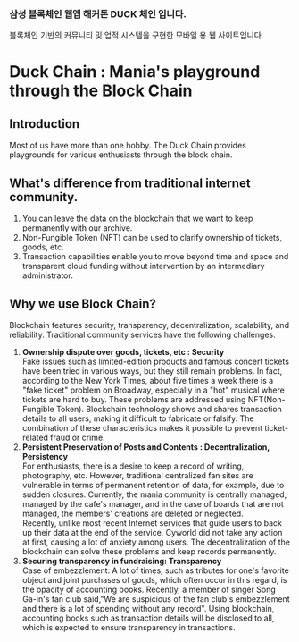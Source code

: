 ### 삼성 블록체인 웹앱 해커톤 DUCK 체인 입니다.
블록체인 기반의 커뮤니티 및 업적 시스템을 구현한 모바일 용 웹 사이트입니다.

# Duck Chain : Mania's playground through the Block Chain 
## Introduction


Most of us have more than one hobby.
The Duck Chain provides playgrounds for various enthusiasts through the block chain.

## What's difference from traditional internet community.

1. You can leave the data on the blockchain that we want to keep permanently with our archive.
2. Non-Fungible Token (NFT) can be used to clarify ownership of tickets, goods, etc.
3. Transaction capabilities enable you to move beyond time and space and transparent cloud funding without intervention by an intermediary administrator.

## Why we use Block Chain?
Blockchain features security, transparency, decentralization, scalability, and reliability. Traditional community services have the following challenges.
1. **Ownership dispute over goods, tickets, etc : Security**   
Fake issues such as limited-edition products and famous concert tickets have been tried in various ways, but they still remain problems. In fact, according to the New York Times, about five times a week there is a "fake ticket" problem on Broadway, especially in a "hot" musical where tickets are hard to buy. These problems are addressed using NFT(Non-Fungible Token). Blockchain technology shows and shares transaction details to all users, making it difficult to fabricate or falsify. The combination of these characteristics makes it possible to prevent ticket-related fraud or crime.
2. **Persistent Preservation of Posts and Contents : Decentralization, Persistency**   
For enthusiasts, there is a desire to keep a record of writing, photography, etc. However, traditional centralized fan sites are vulnerable in terms of permanent retention of data, for example, due to sudden closures. Currently, the mania community is centrally managed, managed by the cafe's manager, and in the case of boards that are not managed, the members' creations are deleted or neglected.   
Recently, unlike most recent Internet services that guide users to back up their data at the end of the service, Cyworld did not take any action at first, causing a lot of anxiety among users. The decentralization of the blockchain can solve these problems and keep records permanently.
3. **Securing transparency in fundraising: Transparency**   
Case of embezzlement: A lot of times, such as tributes for one's favorite object and joint purchases of goods, which often occur in this regard, is the opacity of accounting books. Recently, a member of singer Song Ga-in's fan club said,"We are suspicious of the fan club's embezzlement and there is a lot of spending without any record". Using blockchain, accounting books such as transaction details will be disclosed to all, which is expected to ensure transparency in transactions.
